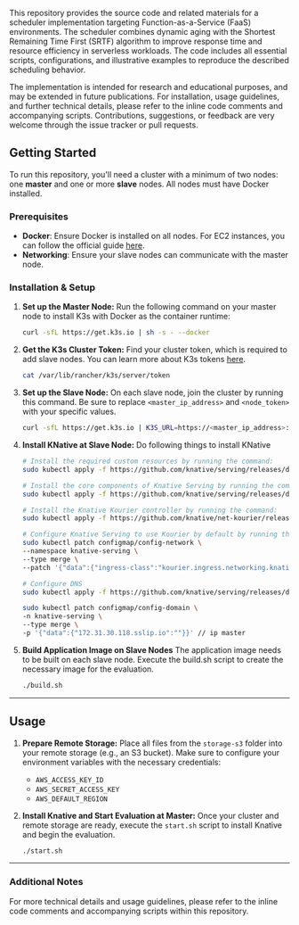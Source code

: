 This repository provides the source code and related materials for a scheduler implementation targeting Function-as-a-Service (FaaS) environments. The scheduler combines dynamic aging with the Shortest Remaining Time First (SRTF) algorithm to improve response time and resource efficiency in serverless workloads. The code includes all essential scripts, configurations, and illustrative examples to reproduce the described scheduling behavior.

The implementation is intended for research and educational purposes, and may be extended in future publications. For installation, usage guidelines, and further technical details, please refer to the inline code comments and accompanying scripts. Contributions, suggestions, or feedback are very welcome through the issue tracker or pull requests.



## Getting Started

To run this repository, you'll need a cluster with a minimum of two nodes: one **master** and one or more **slave** nodes. All nodes must have Docker installed.

### Prerequisites

  * **Docker**: Ensure Docker is installed on all nodes. For EC2 instances, you can follow the official guide [here](https://docs.aws.amazon.com/serverless-application-model/latest/developerguide/install-docker.html).
  * **Networking**: Ensure your slave nodes can communicate with the master node.

### Installation & Setup

1.  **Set up the Master Node:**
    Run the following command on your master node to install K3s with Docker as the container runtime:

    ```bash
    curl -sfL https://get.k3s.io | sh -s - --docker
    ```

2.  **Get the K3s Cluster Token:**
    Find your cluster token, which is required to add slave nodes. You can learn more about K3s tokens [here](https://docs.k3s.io/cli/token).

    ```bash
    cat /var/lib/rancher/k3s/server/token
    ```

3.  **Set up the Slave Node:**
    On each slave node, join the cluster by running this command. Be sure to replace `<master_ip_address>` and `<node_token>` with your specific values.

    ```bash
    curl -sfL https://get.k3s.io | K3S_URL=https://<master_ip_address>:6443 K3S_TOKEN=<node_token> sh -s - --docker
    ```

4.  **Install KNative at Slave Node:**
    Do following things to install KNative

    ```bash 
    # Install the required custom resources by running the command:
    sudo kubectl apply -f https://github.com/knative/serving/releases/download/knative-v1.9.1/serving-crds.yaml

    # Install the core components of Knative Serving by running the command:
    sudo kubectl apply -f https://github.com/knative/serving/releases/download/knative-v1.9.1/serving-core.yaml

    # Install the Knative Kourier controller by running the command: 
    sudo kubectl apply -f https://github.com/knative/net-kourier/releases/download/knative-v1.9.1/kourier.yaml

    # Configure Knative Serving to use Kourier by default by running the command: 
    sudo kubectl patch configmap/config-network \
    --namespace knative-serving \
    --type merge \
    --patch '{"data":{"ingress-class":"kourier.ingress.networking.knative.dev"}}'
    
    # Configure DNS
    sudo kubectl apply -f https://github.com/knative/serving/releases/download/knative-v1.9.1/serving-default-domain.yaml

    sudo kubectl patch configmap/config-domain \
    -n knative-serving \
    --type merge \
    -p '{"data":{"172.31.30.118.sslip.io":""}}' // ip master
    ```

5.  **Build Application Image on Slave Nodes**
    The application image needs to be built on each slave node. Execute the build.sh script to create the necessary image for the evaluation.

    ```bash
    ./build.sh
    ```

-----

## Usage

1.  **Prepare Remote Storage:**
    Place all files from the `storage-s3` folder into your remote storage (e.g., an S3 bucket). Make sure to configure your environment variables with the necessary credentials:

      * `AWS_ACCESS_KEY_ID`
      * `AWS_SECRET_ACCESS_KEY`
      * `AWS_DEFAULT_REGION`

2.  **Install Knative and Start Evaluation at Master:**
    Once your cluster and remote storage are ready, execute the `start.sh` script to install Knative and begin the evaluation.

    ```bash
    ./start.sh
    ```

-----

### Additional Notes

For more technical details and usage guidelines, please refer to the inline code comments and accompanying scripts within this repository.
